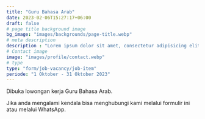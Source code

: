 ```yaml
---
title: "Guru Bahasa Arab"
date: 2023-02-06T15:27:17+06:00
draft: false
# page title background image
bg_image: "images/backgrounds/page-title.webp"
# meta description
description : "Lorem ipsum dolor sit amet, consectetur adipisicing elit, sed do eiusmod tempor incididunt ut labore. dolore magna aliqua. Ut enim ad minim veniam, quis nostrud."
# Contact image
image: "images/profile/contact.webp"
# type
type: "form/job-vacancy/job-item"
periode: "1 Oktober - 31 Oktober 2023"
---
```


Dibuka lowongan kerja Guru Bahasa Arab.

Jika anda mengalami kendala bisa menghubungi kami melalui formulir ini atau melalui WhatsApp.
